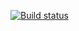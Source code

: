 [![Build status](https://ci.appveyor.com/api/projects/status/pl9ur9sevtfeo6bo/branch/master?svg=true)](https://ci.appveyor.com/project/aleksol86/appcarddelivery/branch/master)